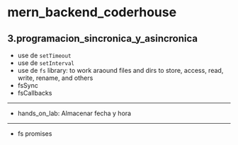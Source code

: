 # mern_backend_coderhouse
## 3.programacion_sincronica_y_asincronica

- use de `setTimeout`
- use de `setInterval`
- use de `fs` library: to work araound files and dirs to store, access, read, write, rename, and others
- fsSync
- fsCallbacks
---
- hands_on_lab: Almacenar fecha y hora
---
- fs promises